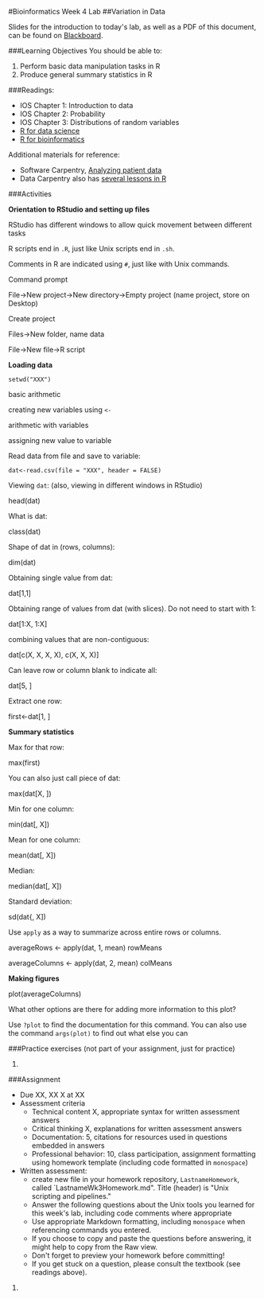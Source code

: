#Bioinformatics Week 4 Lab
##Variation in Data

Slides for the introduction to today's lab, as well as a PDF of this document, can be found on [Blackboard](http://blackboard.uttyler.edu).

###Learning Objectives
You should be able to:

1. Perform basic data manipulation tasks in R
2. Produce general summary statistics in R

###Readings:
* IOS Chapter 1: Introduction to data
* IOS Chapter 2: Probability
* IOS Chapter 3: Distributions of random variables
* [R for data science](http://www.sharpsightlabs.com/learn-r-data-science/)
* [R for bioinformatics](http://www.nature.com/news/programming-tools-adventures-with-r-1.16609)

Additional materials for reference:
* Software Carpentry, [Analyzing patient data](http://software-carpentry.org/v5/novice/r/01-starting-with-data.html)
* Data Carpentry also has [several lessons in R](https://github.com/datacarpentry/datacarpentry/tree/master/lessons/R)

###Activities

**Orientation to RStudio and setting up files**

RStudio has different windows to allow quick movement between different tasks

R scripts end in `.R`, just like Unix scripts end in `.sh`.

Comments in R are indicated using `#`, just like with Unix commands.

Command prompt

File->New project->New directory->Empty project (name project, store on Desktop)

Create project

Files->New folder, name data

File->New file->R script

**Loading data**

`setwd("XXX")`

basic arithmetic

creating new variables using `<-`

arithmetic with variables

assigning new value to variable

Read data from file and save to variable:

`dat<-read.csv(file = "XXX", header = FALSE)`

Viewing `dat`: (also, viewing in different windows in RStudio)

head(dat)

What is dat:

class(dat)

Shape of dat in (rows, columns):

dim(dat)

Obtaining single value from dat:

dat[1,1]

Obtaining range of values from dat (with slices). Do not need to start with 1:

dat[1:X, 1:X]

combining values that are non-contiguous:

dat[c(X, X, X, X), c(X, X, X)]

Can leave row or column blank to indicate all:

dat[5, ]

Extract one row:

first<-dat[1, ]

**Summary statistics**

Max for that row:

max(first)

You can also just call piece of dat:

max(dat[X, ])

Min for one column:

min(dat[, X])

Mean for one column:

mean(dat[, X])

Median:

median(dat[, X])

Standard deviation:

sd(dat{, X])

Use `apply` as a way to summarize across entire rows or columns.

averageRows <- apply(dat, 1, mean)
rowMeans

averageColumns <- apply(dat, 2, mean)
colMeans

**Making figures**

plot(averageColumns)

What other options are there for adding more information to this plot?

Use `?plot` to find the documentation for this command. You can also use the command `args(plot)` to find out what else you can 


###Practice exercises (not part of your assignment, just for practice)

1. 

###Assignment
* Due XX, XX X at XX
* Assessment criteria
	* Technical content X, appropriate syntax for written assessment answers
	* Critical thinking X, explanations for written assessment answers
	* Documentation: 5, citations for resources used in questions embedded in answers
	* Professional behavior: 10, class participation, assignment formatting using homework template (including code formatted in `monospace`)
* Written assessment: 
	* create new file in your homework repository, `LastnameHomework`, called `LastnameWk3Homework.md". Title (header) is "Unix scripting and pipelines." 
	* Answer the following questions about the Unix tools you learned for this week's lab, including code comments where appropriate 				
	* Use appropriate Markdown formatting, including `monospace` when referencing commands you entered. 
	* If you choose to copy and paste the questions before answering, it might help to copy from the Raw view. 
	* Don't forget to preview your homework before committing! 
	* If you get stuck on a question, please consult the textbook (see readings above).

1. 
